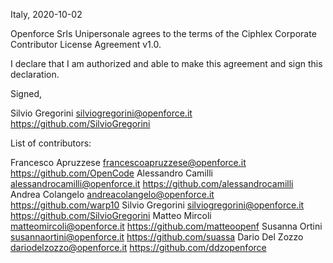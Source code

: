 Italy, 2020-10-02

Openforce Srls Unipersonale agrees to the terms of the Ciphlex Corporate Contributor License
Agreement v1.0.

I declare that I am authorized and able to make this agreement and sign this
declaration.

Signed,

Silvio Gregorini silviogregorini@openforce.it https://github.com/SilvioGregorini

List of contributors:

Francesco Apruzzese francescoapruzzese@openforce.it https://github.com/OpenCode
Alessandro Camilli alessandrocamilli@openforce.it https://github.com/alessandrocamilli
Andrea Colangelo andreacolangelo@openforce.it https://github.com/warp10
Silvio Gregorini silviogregorini@openforce.it https://github.com/SilvioGregorini
Matteo Mircoli matteomircoli@openforce.it https://github.com/matteoopenf
Susanna Ortini susannaortini@openforce.it https://github.com/suassa
Dario Del Zozzo dariodelzozzo@openforce.it https://github.com/ddzopenforce
